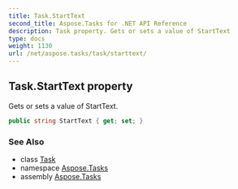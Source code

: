 ```yaml
---
title: Task.StartText
second_title: Aspose.Tasks for .NET API Reference
description: Task property. Gets or sets a value of StartText
type: docs
weight: 1130
url: /net/aspose.tasks/task/starttext/
---
```

## Task.StartText property

Gets or sets a value of StartText.

```csharp
public string StartText { get; set; }
```

### See Also

* class [Task](../)
* namespace [Aspose.Tasks](../../task/)
* assembly [Aspose.Tasks](../../../)


